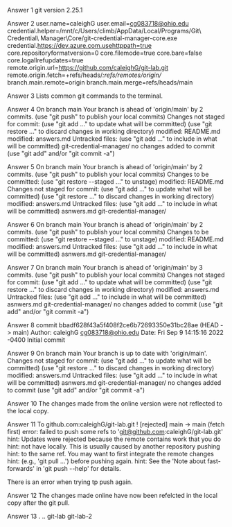 Answer 1
git version 2.25.1


Answer 2
user.name=caleighG                                                                                                   user.email=cg083718@ohio.edu                                                                                         credential.helper=/mnt/c/Users/climb/AppData/Local/Programs/Git\ Credential\ Manager\Core/git-credential-manager-core.exe                                                                                                                 credential.https://dev.azure.com.usehttppath=true                                                                    core.repositoryformatversion=0                                                                                       core.filemode=true                                                                                                   core.bare=false                                                                                                      core.logallrefupdates=true                                                                                           remote.origin.url=https://github.com/caleighG/git-lab.git                                                            remote.origin.fetch=+refs/heads/*:refs/remotes/origin/*                                                              branch.main.remote=origin                                                                                            branch.main.merge=refs/heads/main                                                                                    


Answer 3
Lists common git commands to the terminal.


Answer 4
On branch main                                                                                                       Your branch is ahead of 'origin/main' by 2 commits.                                                                    (use "git push" to publish your local commits)                                                                                                                                                                                          Changes not staged for commit:                                                                                         (use "git add <file>..." to update what will be committed)                                                           (use "git restore <file>..." to discard changes in working directory)                                                      modified:   README.md                                                                                                modified:   answers.md                                                                                                                                                                                                            Untracked files:                                                                                                       (use "git add <file>..." to include in what will be committed)                                                             git-credential-manager/                                                                                                                                                                                                           no changes added to commit (use "git add" and/or "git commit -a")                                                    


Answer 5
On branch main                                                                                                       Your branch is ahead of 'origin/main' by 2 commits.                                                                    (use "git push" to publish your local commits)                                                                                                                                                                                          Changes to be committed:                                                                                               (use "git restore --staged <file>..." to unstage)                                                                          modified:   README.md                                                                                                                                                                                                             Changes not staged for commit:                                                                                         (use "git add <file>..." to update what will be committed)                                                           (use "git restore <file>..." to discard changes in working directory)                                                      modified:   answers.md                                                                                                                                                                                                            Untracked files:                                                                                                       (use "git add <file>..." to include in what will be committed)                                                             asnwers.md                                                                                                           git-credential-manager/                                                                                      


Answer 6
On branch main                                                                                                       Your branch is ahead of 'origin/main' by 2 commits.                                                                    (use "git push" to publish your local commits)                                                                                                                                                                                          Changes to be committed:                                                                                               (use "git restore --staged <file>..." to unstage)                                                                          modified:   README.md                                                                                                modified:   answers.md                                                                                                                                                                                                            Untracked files:                                                                                                       (use "git add <file>..." to include in what will be committed)                                                             asnwers.md                                                                                                           git-credential-manager/                                                                                      


Answer 7
On branch main                                                                                                       Your branch is ahead of 'origin/main' by 3 commits.                                                                    (use "git push" to publish your local commits)                                                                                                                                                                                          Changes not staged for commit:                                                                                         (use "git add <file>..." to update what will be committed)                                                           (use "git restore <file>..." to discard changes in working directory)                                                      modified:   answers.md                                                                                                                                                                                                            Untracked files:                                                                                                       (use "git add <file>..." to include in what will be committed)                                                             asnwers.md                                                                                                           git-credential-manager/                                                                                                                                                                                                           no changes added to commit (use "git add" and/or "git commit -a")                                                    


Answer 8
commit bbadf628f43a5f408f2ce6b72693350e31bc28ae (HEAD -> main)                                                       Author: caleighG <cg083718@ohio.edu>                                                                                 Date:   Fri Sep 9 14:15:16 2022 -0400                                                                                                                                                                                                         Initial commit                                                                                                   


Answer 9
On branch main                                                                                         Your branch is up to date with 'origin/main'.                                                                                                                                                                 Changes not staged for commit:                                                                           (use "git add <file>..." to update what will be committed)                                             (use "git restore <file>..." to discard changes in working directory)                                        modified:   answers.md                                                                                                                                                                                Untracked files:                                                                                         (use "git add <file>..." to include in what will be committed)                                               asnwers.md                                                                                             git-credential-manager/                                                                                                                                                                               no changes added to commit (use "git add" and/or "git commit -a")                                      


Answer 10
The changes made from the online version were not reflected to the local copy.


Answer 11
To github.com:caleighG/git-lab.git                                                                 ! [rejected]        main -> main (fetch first)                                                   error: failed to push some refs to 'git@github.com:caleighG/git-lab.git'                          hint: Updates were rejected because the remote contains work that you do                          hint: not have locally. This is usually caused by another repository pushing                      hint: to the same ref. You may want to first integrate the remote changes                         hint: (e.g., 'git pull ...') before pushing again.                                                hint: See the 'Note about fast-forwards' in 'git push --help' for details.                        


There is an error when trying tp push again. 

Answer 12
The changes made online have now been refelcted in the local copy after the git pull.

Answer 13
.  ..  git-lab  git-lab-2                                                                         






